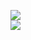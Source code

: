 [![](https://img.shields.io/badge/Made%20With-Github%20Spray-lightgrey.svg?style=for-the-badge&logo=github)](https://github.com/Annihil/github-spray#2695)  
[![](https://i.imgur.com/2DrTn0Z.gif)](https://github.com/Annihil/github-spray)